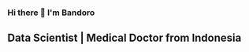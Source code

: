 ### Hi there 👋 I'm Bandoro

## Data Scientist | Medical Doctor from Indonesia

<!--
**bandorgun/bandorgun** is a ✨ _special_ ✨ repository because its `README.md` (this file) appears on your GitHub profile.

Here are some ideas to get you started:

- 🔭 I’m looking for a job opportunity to start my career in **Data Science**
- 🌱 I’m currently learning **Python, Tableu, Docker**
- 💬 Ask me about **Anything**
- 📫 How to reach me: **bandorogunarso@gmail.com**
- 😄 Pronouns: **He/Him**
- ⚡ Fun fact: **Started coding to survive in the era of AI**
-->
